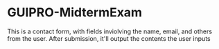 # GUIPRO-MidtermExam

This is a contact form, with fields inviolving the name, email, and others from the user. After submission, it'll output the contents the user inputs

